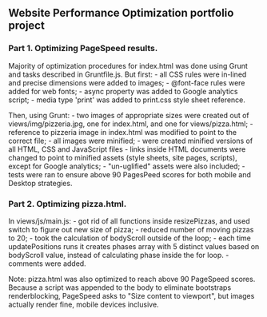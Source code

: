 ## Website Performance Optimization portfolio project

### Part 1. Optimizing PageSpeed results.

Majority of optimization procedures for index.html was done using Grunt and
tasks described in Gruntfile.js. But first:
	- all CSS rules were in-lined and precise dimensions were added to images;
	- @font-face rules were added for web fonts;
	- async property was added to Google analytics script;
	- media type 'print' was added to print.css style sheet reference.

Then, using Grunt:
	- two images of appropriate sizes were created out of views/img/pizzeria.jpg,
	one for index.html, and one for views/pizza.html;
	- reference to pizzeria image in index.html was modified to point to the correct file;
	- all images were minified;
	- were created minified versions of all HTML, CSS and JavaScript files
	- links inside HTML documents were changed to point to minified assets (style sheets,
	site pages, scripts), except for Google analytics;
	- "un-uglified" assets were also included;
	- tests were ran to ensure above 90 PagesPeed scores for both mobile and Desktop
	strategies.


### Part 2. Optimizing pizza.html.

In views/js/main.js:
	-	got rid of all functions inside resizePizzas, and used switch to figure out new size
	of pizza;
	- reduced number of moving pizzas to 20;
	- took the calculation of bodyScroll outside of the loop;
	- each time updatePositions runs it creates phases array with 5 distinct values based on
	bodyScroll value, instead of calculating phase inside the for loop.
	- comments were added.

Note: pizza.html was also optimized to reach above 90 PageSpeed scores. Because
	a script was appended to the body to eliminate bootstraps renderblocking, PageSpeed asks to "Size content to viewport", but images actually render fine, mobile devices inclusive.
